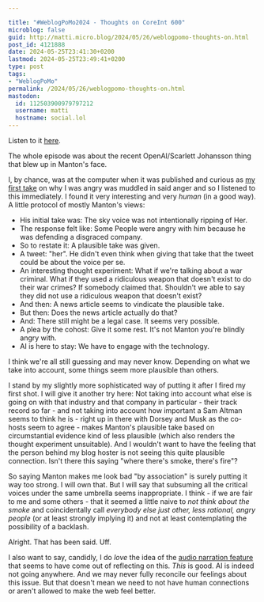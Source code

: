 ```yaml
---

title: "#WeblogPoMo2024 - Thoughts on CoreInt 600"
microblog: false
guid: http://matti.micro.blog/2024/05/26/weblogpomo-thoughts-on.html
post_id: 4121888
date: 2024-05-25T23:41:30+0200
lastmod: 2024-05-25T23:49:41+0200
type: post
tags:
- "WeblogPoMo"
permalink: /2024/05/26/weblogpomo-thoughts-on.html
mastodon:
  id: 112503900979797212
  username: matti
  hostname: social.lol
---
```

Listen to it [here](https://coreint.org/2024/05/episode-600-two-robots-talking-to-each-other/).

The whole episode was about the recent OpenAI/Scarlett Johansson thing that blew up in Manton's face.

I, by chance, was at the computer when it was published and curious as [my first take](/2024/05/22/weblogpomo-by-association.html) on why I was angry was muddled in said anger and so I listened to this immediately. I found it very interesting and very _human_ (in a good way). A little protocol of mostly Manton's views:

- His initial take was: The sky voice was not intentionally ripping of Her.
- The response felt like: Some People were angry with him because he was defending a disgraced company.
- So to restate it: A plausible take was given.
- A tweet: "her". He didn't even think when giving that take that the tweet could be about the voice per se.
- An interesting thought experiment: What if we're talking about a war criminal. What if they used a ridiculous weapon that doesn't exist to do their war crimes? If somebody claimed that. Shouldn't we able to say they did not use a ridiculous weapon that doesn't exist?
- And then: A news article seems to vindicate the plausible take.
- But then: Does the news article actually do that?
- And: There still might be a legal case. It seems very possible.
- A plea by the cohost: Give it some rest. It's not Manton you're blindly angry with.
- AI is here to stay: We have to engage with the technology.

I think we're all still guessing and may never know. Depending on what we take into account, some things seem more plausible than others.

I stand by my slightly more sophisticated way of putting it after I fired my first shot. I will give it another try here: Not taking into account what else is going on with that industry and that company in particular - their track record so far - and not taking into account how important a Sam Altman seems to think he is - right up in there with Dorsey and Musk as the co-hosts seem to agree - makes Manton's plausible take based on circumstantial evidence kind of less plausible (which also renders the thought experiment unsuitable). And I wouldn't want to have the feeling that the person behind my blog hoster is not seeing this quite plausible connection. Isn't there this saying "where there's smoke, there's fire"?

So saying Manton makes me look bad "by association" is surely putting it way too strong. I will own that. But I will say that subsuming all the critical voices under the same umbrella seems inappropriate. I think - if we are fair to me and some others - that it seemed a little naive to _not think about the smoke_ and coincidentally call _everybody else just other, less rational, angry people_ (or at least strongly implying it) and not at least contemplating the possibility of a backlash.

Alright. That has been said. Uff.

I also want to say, candidly, I do _love_ the idea of the [audio narration feature](https://www.manton.org/2024/05/24/161419.html) that seems to have come out of reflecting on this. _This_ is good. AI is indeed not going anywhere. And we may never fully reconcile our feelings about this issue. But that doesn't mean we need to not have human connections or aren't allowed to make the web feel better.
